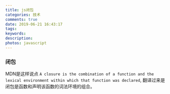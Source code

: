```yaml
---
title: js闭包
categories: 技术
comments: true
date: 2019-06-21 16:43:17
tags:
keywords:
description:
photos: javascript
---
```


### 闭包

MDN是这样说点 `A closure is the combination of a function and the lexical environment within which that function was declared`,
翻译过来是 闭包是函数和声明该函数的词法环境的组合。